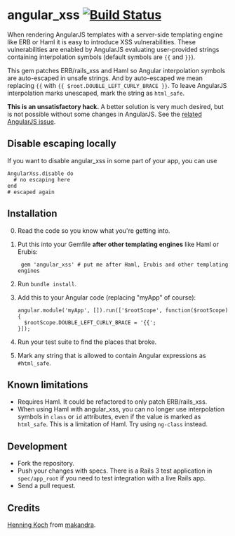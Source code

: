 angular_xss [![Build Status](https://travis-ci.org/makandra/angular_xss.png?branch=master)](https://travis-ci.org/makandra/angular_xss)
===========

When rendering AngularJS templates with a server-side templating engine like ERB or Haml it is easy to introduce XSS vulnerabilities. These vulnerabilities are enabled by AngularJS evaluating user-provided strings containing interpolation symbols (default symbols are `{{` and `}}`).

This gem patches ERB/rails_xss and Haml so Angular interpolation symbols are auto-escaped in unsafe strings. And by auto-escaped we mean replacing `{{` with `{{ $root.DOUBLE_LEFT_CURLY_BRACE }}`. To leave AngularJS interpolation marks unescaped, mark the string as `html_safe`.

**This is an unsatisfactory hack.** A better solution is very much desired, but is not possible without some changes in AngularJS. See the [related AngularJS issue](https://github.com/angular/angular.js/issues/5601).


Disable escaping locally
------------------------

If you want to disable angular_xss in some part of your app, you can use

```
AngularXss.disable do
  # no escaping here
end
# escaped again
```


Installation
------------

0. Read the code so you know what you're getting into.

1. Put this into your Gemfile **after other templating engines** like Haml or Erubis:

        gem 'angular_xss' # put me after Haml, Erubis and other templating engines

2. Run `bundle install`.

3. Add this to your Angular code (replacing "myApp" of course):

   ```
   angular.module('myApp', []).run(['$rootScope', function($rootScope) {
     $rootScope.DOUBLE_LEFT_CURLY_BRACE = '{{';
   }]);
   ```

4. Run your test suite to find the places that broke.

5. Mark any string that is allowed to contain Angular expressions as `#html_safe`.


Known limitations
-----------------
- Requires Haml. It could be refactored to only patch ERB/rails_xss.
- When using Haml with angular_xss, you can no longer use interpolation symbols in `class` or `id` attributes,
  even if the value is marked as `html_safe`. This is a limitation of Haml. Try using `ng-class` instead.


Development
-----------

- Fork the repository.
- Push your changes with specs. There is a Rails 3 test application in `spec/app_root` if you need to test integration with a live Rails app.
- Send a pull request.


Credits
-------

[Henning Koch](mailto:henning.koch@makandra.de) from [makandra](http://makandra.com/).

